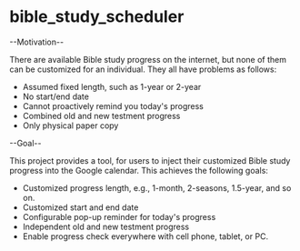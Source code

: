 # bible_study_scheduler

--Motivation--

  There are available Bible study progress on the internet, but none
of them can be customized for an individual. They all have problems
as follows:

  * Assumed fixed length, such as 1-year or 2-year
  * No start/end date
  * Cannot proactively remind you today's progress
  * Combined old and new testment progress
  * Only physical paper copy

--Goal--

  This project provides a tool, for users to inject their customized
Bible study progress into the Google calendar. This achieves the
following goals:

  * Customized progress length, e.g., 1-month, 2-seasons, 1.5-year, and so on.
  * Customized start and end date
  * Configurable pop-up reminder for today's progress
  * Independent old and new testment progress
  * Enable progress check everywhere with cell phone, tablet, or PC.
  
